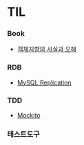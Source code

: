 # TIL

### Book
* [객체지향의 사실과 오해](https://github.com/sangnyyy/TIL/blob/master/Book/https://github.com/sangnyyy/TIL/blob/master/Book/%EA%B0%9D%EC%B2%B4%EC%A7%80%ED%96%A5%EC%9D%98%20%EC%82%AC%EC%8B%A4%EA%B3%BC%20%EC%98%A4%ED%95%B4.md)

### RDB
* [MySQL Replication](https://github.com/sangnyyy/TIL/blob/master/RDB/MySQL%20%EB%A0%88%ED%94%8C%EB%A6%AC%EC%BC%80%EC%9D%B4%EC%85%98.md)

### TDD
* [Mockito](https://github.com/sangnyyy/TIL/blob/master/TDD/Mockito.md)

### 테스트도구